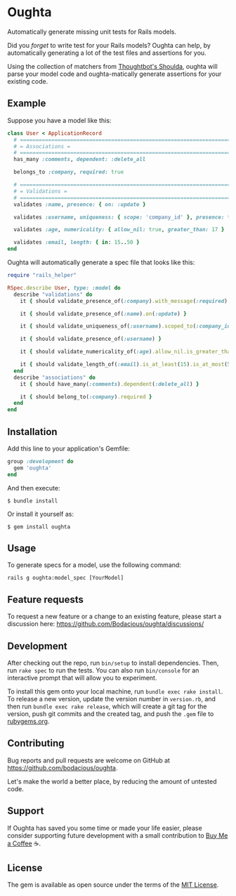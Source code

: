 # Oughta

Automatically generate missing unit tests for Rails models.

Did you _forget_ to write test for your Rails models? Oughta can help, by automatically
generating a lot of the test files and assertions for you.

Using the collection of matchers from [Thoughtbot's Shoulda](https://github.com/thoughtbot/shoulda "Shoulda by Thoughtbot"), oughta will parse your model code and oughta-matically generate assertions for your existing code.

## Example

Suppose you have a model like this:

``` ruby
class User < ApplicationRecord
  # ==============================================================================
  # = Associations =
  # ==============================================================================
  has_many :comments, dependent: :delete_all

  belongs_to :company, required: true

  # ==============================================================================
  # = Validations =
  # ==============================================================================
  validates :name, presence: { on: :update }

  validates :username, uniqueness: { scope: 'company_id' }, presence: true

  validates :age, numericality: { allow_nil: true, greater_than: 17 }

  validates :email, length: { in: 15..50 }
end
```

Oughta will automatically generate a spec file that looks like this:

``` ruby
require "rails_helper"

RSpec.describe User, type: :model do
  describe "validations" do
    it { should validate_presence_of(:company).with_message(:required) }

    it { should validate_presence_of(:name).on(:update) }

    it { should validate_uniqueness_of(:username).scoped_to(:company_id) }

    it { should validate_presence_of(:username) }

    it { should validate_numericality_of(:age).allow_nil.is_greater_than(17) }

    it { should validate_length_of(:email).is_at_least(15).is_at_most(50) }
  end
  describe "associations" do
    it { should have_many(:comments).dependent(:delete_all) }

    it { should belong_to(:company).required }
  end
end
```


## Installation

Add this line to your application's Gemfile:

```ruby
group :development do
  gem 'oughta'
end
```

And then execute:

    $ bundle install

Or install it yourself as:

    $ gem install oughta

## Usage

To generate specs for a model, use the following command:

```
rails g oughta:model_spec [YourModel]
```

## Feature requests

To request a new feature or a change to an existing feature, please start a discussion here: https://github.com/Bodacious/oughta/discussions/

## Development

After checking out the repo, run `bin/setup` to install dependencies. Then, run `rake spec` to run the tests. You can also run `bin/console` for an interactive prompt that will allow you to experiment.

To install this gem onto your local machine, run `bundle exec rake install`. To release a new version, update the version number in `version.rb`, and then run `bundle exec rake release`, which will create a git tag for the version, push git commits and the created tag, and push the `.gem` file to [rubygems.org](https://rubygems.org).

## Contributing

Bug reports and pull requests are welcome on GitHub at https://github.com/bodacious/oughta.

Let's make the world a better place, by reducing the amount of untested code.

## Support

If Oughta has saved you some time or made your life easier, please consider supporting future development with a small contribution to [Buy Me a Coffee](https://www.buymeacoffee.com/gavinmorrice) :coffee:.

## License

The gem is available as open source under the terms of the [MIT License](https://opensource.org/licenses/MIT).
